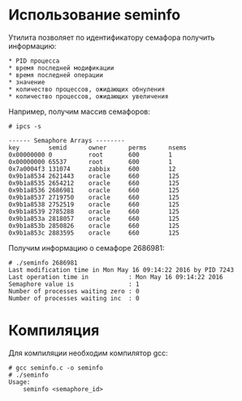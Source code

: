 Использование seminfo
=====================

Утилита позволяет по идентификатору семафора получить информацию:

	* PID процесса
	* время последней модификации
	* время последней операции
	* значение
	* количество процессов, ожидающих обнуления
	* количество процессов, ожидающих увеличения

Например, получим массив семафоров:

	# ipcs -s

	------ Semaphore Arrays --------
	key        semid      owner      perms      nsems     
	0x00000000 0          root       600        1         
	0x00000000 65537      root       600        1         
	0x7a0004f3 131074     zabbix     600        12        
	0x9b1a8534 2621443    oracle     660        125       
	0x9b1a8535 2654212    oracle     660        125       
	0x9b1a8536 2686981    oracle     660        125       
	0x9b1a8537 2719750    oracle     660        125       
	0x9b1a8538 2752519    oracle     660        125       
	0x9b1a8539 2785288    oracle     660        125       
	0x9b1a853a 2818057    oracle     660        125       
	0x9b1a853b 2850826    oracle     660        125       
	0x9b1a853c 2883595    oracle     660        125 

Получим информацию о семафоре 2686981:

	# ./seminfo 2686981
	Last modification time in Mon May 16 09:14:22 2016 by PID 7243
	Last operation time in           : Mon May 16 09:14:22 2016
	Semaphore value is               : 1
	Number of processes waiting zero : 0
	Number of processes waiting inc  : 0

Компиляция
==========

Для компиляции необходим компилятор gcc:

	# gcc seminfo.c -o seminfo
	# ./seminfo
	Usage:
		seminfo <semaphore_id>
